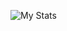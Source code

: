 ![My Stats](https://github-readme-stats.vercel.app/api?username=Playboy&theme=transparent&show_icons=true)

